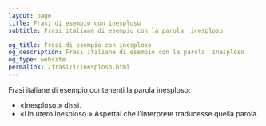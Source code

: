 ```yaml
---
layout: page
title: Frasi di esempio con inesploso 
subtitle: Frasi italiane di esempio con la parola  inesploso

og_title: Frasi di esempio con inesploso 
og_description: Frasi italiane di esempio con la parola  inesploso
og_type: website
permalink: /frasi/i/inesploso.html
---
```


Frasi italiane di esempio contenenti la parola inesploso:


- «Inesploso.» dissi.
- «Un utero inesploso.» Aspettai che l'interprete traducesse quella parola.
